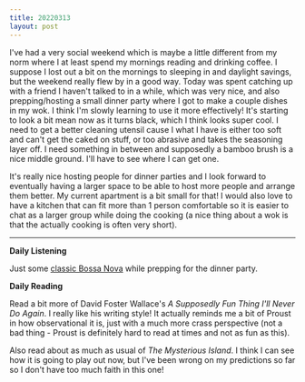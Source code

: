 ```yaml
---
title: 20220313
layout: post
---
```


 I've had a very social weekend which is maybe a little different from my norm where I at least spend my mornings reading and drinking coffee. I suppose I lost out a bit on the mornings to sleeping in and daylight savings, but the weekend really flew by in a good way. Today was spent catching up with a friend I haven't talked to in a while, which was very nice, and also prepping/hosting a small dinner party where I got to make a couple dishes in my wok. I think I'm slowly learning to use it more effectively! It's starting to look a bit mean now as it turns black, which I think looks super cool. I need to get a better cleaning utensil cause I what I have is either too soft and can't get the caked on stuff, or too abrasive and takes the seasoning layer off. I need something in between and supposedly a bamboo brush is a nice middle ground. I'll have to see where I can get one. 

 It's really nice hosting people for dinner parties and I look forward to eventually having a larger space to be able to host more people and arrange them better. My current apartment is a bit small for that! I would also love to have a kitchen that can fit more than 1 person comfortable so it is easier to chat as a larger group while doing the cooking (a nice thing about a wok is that the actually cooking is often very short). 

---

**Daily Listening**

Just some [classic Bossa Nova](https://open.spotify.com/playlist/37i9dQZF1DX4AyFl3yqHeK?si=708341eea98a49fb) while prepping for the dinner party.

**Daily Reading**

Read a bit more of David Foster Wallace's *A Supposedly Fun Thing I'll Never Do Again*. I really like his writing style! It actually reminds me a bit of Proust in how observational it is, just with a much more crass perspective (not a bad thing - Proust is definitely hard to read at times and not as fun as this).

Also read about as much as usual of *The Mysterious Island*. I think I can see how it is going to play out now, but I've been wrong on my predictions so far so I don't have too much faith in this one!